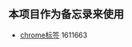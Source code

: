 ## 本项目作为备忘录来使用
- [chrome标签](https://github.com/devwoker/note-mark/blob/master/bookmarks_2019_8_6.html)
1611663